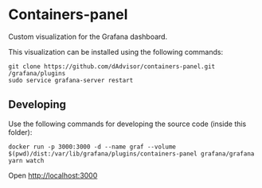 # Containers-panel
Custom visualization for the Grafana dashboard.

This visualization can be installed using the following commands:

```
git clone https://github.com/dAdvisor/containers-panel.git /grafana/plugins
sudo service grafana-server restart
```

## Developing
Use the following commands for developing the source code (inside this folder):

```
docker run -p 3000:3000 -d --name graf --volume $(pwd)/dist:/var/lib/grafana/plugins/containers-panel grafana/grafana
yarn watch
```
Open [http://localhost:3000](http://localhost:3000/)